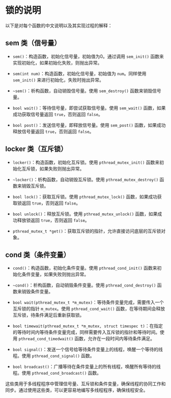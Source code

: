 # 锁的说明

以下是对每个函数的中文说明以及其实现过程的解释：

## sem 类（信号量）

- `sem()`：构造函数，初始化信号量，初始值为0。通过调用 `sem_init()` 函数来实现初始化，如果初始化失败，则抛出异常。

- `sem(int num)`：构造函数，初始化信号量，初始值为 `num`。同样使用 `sem_init()` 来进行初始化，失败时抛出异常。

- `~sem()`：析构函数，自动销毁信号量。使用 `sem_destroy()` 函数来销毁信号量。

- `bool wait()`：等待信号量，即尝试获取信号量。使用 `sem_wait()` 函数，如果成功获取信号量返回 `true`，否则返回 `false`。

- `bool post()`：发送信号量，即释放信号量。使用 `sem_post()` 函数，如果成功释放信号量返回 `true`，否则返回 `false`。

## locker 类（互斥锁）

- `locker()`：构造函数，初始化互斥锁。使用 `pthread_mutex_init()` 函数来初始化互斥锁，如果失败则抛出异常。

- `~locker()`：析构函数，自动销毁互斥锁。使用 `pthread_mutex_destroy()` 函数来销毁互斥锁。

- `bool lock()`：获取互斥锁。使用 `pthread_mutex_lock()` 函数，如果成功获取锁返回 `true`，否则返回 `false`。

- `bool unlock()`：释放互斥锁。使用 `pthread_mutex_unlock()` 函数，如果成功释放锁返回 `true`，否则返回 `false`。

- `pthread_mutex_t *get()`：获取互斥锁的指针，允许直接访问底层的互斥锁对象。

## cond 类（条件变量）

- `cond()`：构造函数，初始化条件变量。使用 `pthread_cond_init()` 函数来初始化条件变量，如果失败则抛出异常。

- `~cond()`：析构函数，自动销毁条件变量。使用 `pthread_cond_destroy()` 函数来销毁条件变量。

- `bool wait(pthread_mutex_t *m_mutex)`：等待条件变量完成，需要传入一个互斥锁的指针 `m_mutex`。使用 `pthread_cond_wait()` 函数，在等待期间会释放互斥锁，待条件满足后重新获取锁。

- `bool timewait(pthread_mutex_t *m_mutex, struct timespec t)`：在指定的等待时间内等待条件变量完成，同样需要传入互斥锁的指针和等待时间。使用 `pthread_cond_timedwait()` 函数，允许在一段时间内等待条件满足。

- `bool signal()`：发送一个信号给等待条件变量上的线程，唤醒一个等待的线程。使用 `pthread_cond_signal()` 函数。

- `bool broadcast()`：广播等待在条件变量上的所有线程，唤醒所有等待的线程。使用 `pthread_cond_broadcast()` 函数。

这些类用于多线程程序中管理信号量、互斥锁和条件变量，确保线程的协同工作和同步。通过使用这些类，可以更容易地编写多线程程序，确保线程安全。